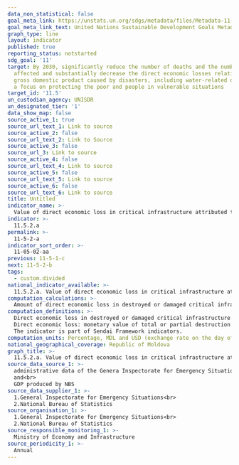 ```yaml
---
data_non_statistical: false
goal_meta_link: https://unstats.un.org/sdgs/metadata/files/Metadata-11-05-02.pdf
goal_meta_link_text: United Nations Sustainable Development Goals Metadata (pdf 2066kB)
graph_type: line
layout: indicator
published: true
reporting_status: notstarted
sdg_goal: '11'
target: By 2030, significantly reduce the number of deaths and the number of people
  affected and substantially decrease the direct economic losses relative to global
  gross domestic product caused by disasters, including water-related disasters, with
  a focus on protecting the poor and people in vulnerable situations
target_id: '11.5'
un_custodian_agency: UNISDR
un_designated_tier: '1'
data_show_map: false
source_active_1: true
source_url_text_1: Link to source
source_active_2: false
source_url_text_2: Link to Source
source_active_3: false
source_url_3: Link to source
source_active_4: false
source_url_text_4: Link to source
source_active_5: false
source_url_text_5: Link to source
source_active_6: false
source_url_text_6: Link to source
title: Untitled
indicator_name: >-
  Value of direct economic loss in critical infrastructure attributed to disasters in relation to global GDP
indicator: >-
  11.5.2.a
permalink: >-
  11-5-2-a
indicator_sort_order: >-
  11-05-02-aa
previous: 11-5-1-c
next: 11-5-2-b
tags:
  - custom.divided
national_indicator_available: >-
  11.5.2.a. Value of direct economic loss in critical infrastructure attributed to disasters in relation to global GDP
computation_calculations: >-
  Amount of direct economic loss in destroyed or damaged critical infrastructure (from national basis on losses attributed to disasters), divided to GDP*100.
computation_definitions: >-
  Direct economic loss in destroyed or damaged critical infrastructure includes the loss registered as a result of the disaster in medical and prevention services, educational institutions, other basic services (water supply and sewerage services, transport, governmental services, electricity supply, emergency services, communication, and sanitation services).<br> 
  Direct economic loss: monetary value of total or partial destruction of physical assets existing in the area affected by disaster. The direct economic loss is almost equivalent with physical damages.<br> 
  The indicator is part of Sendai Framework indicators.
computation_units: Percentage, MDL and USD (exchange rate on the day of the exceptional situation)
national_geographical_coverage: Republic of Moldova
graph_title: >-
  11.5.2.a. Value of direct economic loss in critical infrastructure attributed to disasters in relation to global GDP
source_data_source_1: >-
  administrative data of the Genera Inspectorate for Emergency Situations (national database on losses in case of disasters)<br> 
  and<br> 
  GDP produced by NBS
source_data_supplier_1: >-
  1.General Inspectorate for Emergency Situations<br> 
  2.National Bureau of Statistics
source_organisation_1: >-
  1.General Inspectorate for Emergency Situations<br> 
  2.National Bureau of Statistics
source_responsible_monitoring_1: >-
  Ministry of Economy and Infrastructure
source_periodicity_1: >-
  Annual
---
```

